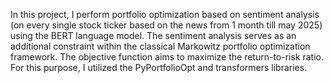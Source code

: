In this project, I perform portfolio optimization based on sentiment analysis (on every single stock ticker based on the news from 1 month till may 2025) using the BERT language model. The sentiment analysis serves as an additional constraint within the classical Markowitz portfolio optimization framework. The objective function aims to maximize the return-to-risk ratio. For this purpose, I utilized the PyPortfolioOpt and transformers libraries.
